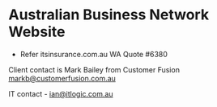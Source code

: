 # Australian Business Network Website
- Refer itsinsurance.com.au
WA Quote #6380

Client contact is Mark Bailey from Customer Fusion
markb@customerfusion.com.au

IT contact - ian@itlogic.com.au

